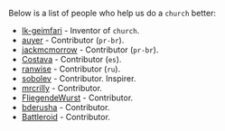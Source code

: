 Below is a list of people who help us do a `church` better:

- [lk-geimfari](https://github.com/lk-geimfari) - Inventor of `church`.
- [auyer](https://github.com/auyer) - Contributor (`pr-br`).
- [jackmcmorrow](https://github.com/jackmcmorrow) - Contributor (`pr-br`).
- [Costava](https://github.com/Costava) - Contributor (`es`).
- [ranwise](https://github.com/ranwise) - Contributor (`ru`).
- [sobolev](https://github.com/sobolevn) - Contributor. Inspirer.
- [mrcrilly](https://github.com/mrcrilly) - Contributor.
- [FliegendeWurst](https://github.com/FliegendeWurst) - Contributor.
- [bderusha](https://github.com/bderusha) - Contributor.
- [Battleroid](https://github.com/Battleroid) - Contributor.